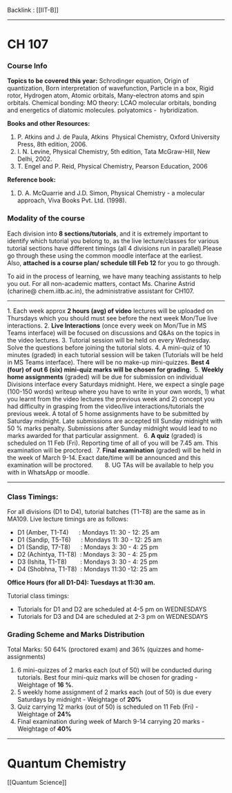 Backlink : [[IIT-B]]

---
# CH 107
### Course Info
 **Topics to be covered this year:**
Schrodinger equation, Origin of quantization, Born interpretation of wavefunction, Particle in a box, Rigid rotor, Hydrogen atom, Atomic orbitals, Many-electron atoms and spin orbitals. Chemical bonding: MO theory: LCAO molecular orbitals, bonding and energetics of diatomic molecules. polyatomics -  hybridization.  

**Books and other Resources:** 
1. P. Atkins and J. de Paula, Atkins  Physical Chemistry, Oxford University Press, 8th edition, 2006.
2. I. N. Levine, Physical Chemistry, 5th edition, Tata McGraw-Hill, New Delhi, 2002.
3. T. Engel and P. Reid, Physical Chemistry, Pearson Education, 2006

**Reference book:**
1. D. A. McQuarrie and J.D. Simon, Physical Chemistry - a molecular approach, Viva Books Pvt. Ltd. (1998).

### Modality of the course
Each division into **8 sections/tutorials**, and it is extremely important to identify which tutorial you belong to, as the live lecture/classes for various tutorial sections have different timings (all 4 divisions run in parallel).Please go through these using the common moodle interface at the earliest. Also, **attached is a course plan/ schedule till Feb 12** for you to go through. 

To aid in the process of learning, we have many teaching assistants to help you out. For all non-academic matters, contact Ms. Charine Astrid (charine@ chem.iitb.ac.in), the administrative assistant for CH107. 

---
1. Each week approx **2 hours (avg) of video** lectures will be uploaded on Thursdays which you should must see before the next week Mon/Tue live interactions.
2. **Live Interactions** (once every week on Mon/Tue in MS Teams interface) will be focused on discussions and Q&As on the topics in the video lectures.
3. Tutorial session will be held on every Wednesday. Solve the questions before joining the tutorial slots.
4. A mini-quiz of 10 minutes (graded) in each tutorial session will be taken (Tutorials will be held in MS Teams interface). There will be no make-up mini-quizzes. **Best 4 (four) of out 6 (six) mini-quiz marks will be chosen for grading**. 
5. **Weekly home assignments** (graded) will be due for submission on individual Divisions interface every Saturdays midnight. Here, we expect a single page (100-150 words) writeup where you have to write in your own words, 1) what you learnt from the video lectures the previous week and 2) concept you had difficulty in grasping from the video/live interactions/tutorials the previous week. A total of 5 home assignments have to be submitted by Saturday midnight. Late submissions are accepted till Sunday midnight with 50 % marks penalty. Submissions after Sunday midnight would lead to no marks awarded for that particular assignment.  
6. **A quiz** (graded) is scheduled on 11 Feb (Fri). Reporting time of all of you will be 7.45 am. This examination will be proctored. 
7. **Final examination** (graded) will be held in the week of March 9-14. Exact date/time will be announced and this examination will be proctored.      
8. UG TAs will be available to help you with in WhatsApp or moodle.

---
### Class Timings:
For all divisions (D1 to D4), tutorial batches (T1-T8) are the same as in MA109.
Live lecture timings are as follows:   
-   D1 (Amber, T1-T4)      : Mondays 11: 30 - 12: 25 am
-   D1 (Sandip, T5-T6)      : Mondays 11: 30 - 12: 25 am
-   D1 (Sandip, T7-T8)      : Mondays 3: 30 - 4: 25 pm
-   D2 (Achintya, T1-T8)  : Mondays 3: 30 - 4: 25 pm
-   D3 (Ishita, T1-T8)        : Mondays 3: 30 - 4: 25 pm
-   D4 (Shobhna, T1-T8)  : Mondays 11:30 -12: 25 am

**Office Hours (for all D1-D4): Tuesdays at 11:30 am.**
  
Tutorial class timings:   
-   Tutorials for D1 and D2 are scheduled at 4-5 pm on WEDNESDAYS
-   Tutorials for D3 and D4 are scheduled at 2-3 pm on WEDNESDAYS

### Grading Scheme and Marks Distribution
Total Marks: 50 
64% (proctored exam) and 36% (quizzes and home-assignments)

1. 6 mini-quizzes of 2 marks each (out of 50) will be conducted during tutorials. Best four mini-quiz marks will be chosen for grading - Weightage of **16 %**. 
2. 5 weekly home assignment of 2 marks each (out of 50) is due every Saturdays by midnight - Weightage of **20%**  
3. Quiz carrying 12 marks (out of 50) is scheduled on 11 Feb (Fri) - Weightage of **24%**
4. Final examination during week of March 9-14 carrying 20 marks - Weightage of **40%**

---
# Quantum Chemistry
[[Quantum Science]]

